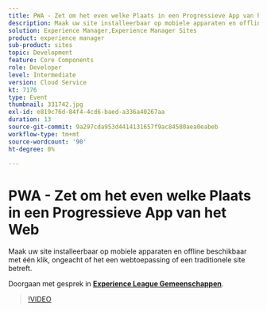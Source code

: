 ```yaml
---
title: PWA - Zet om het even welke Plaats in een Progressieve App van het Web
description: Maak uw site installeerbaar op mobiele apparaten en offline beschikbaar met één klik, ongeacht of het een webtoepassing of een traditionele site betreft. Deze sessie is afgeleverd als onderdeel van de Adobe Developers Live Content-gebeurtenis.
solution: Experience Manager,Experience Manager Sites
product: experience manager
sub-product: sites
topic: Development
feature: Core Components
role: Developer
level: Intermediate
version: Cloud Service
kt: 7176
type: Event
thumbnail: 331742.jpg
exl-id: e819c76d-84f4-4cd6-baed-a336a40267aa
duration: 13
source-git-commit: 9a297cda953d4414131657f9ac84580aea0eabeb
workflow-type: tm+mt
source-wordcount: '90'
ht-degree: 0%

---
```


# PWA - Zet om het even welke Plaats in een Progressieve App van het Web

Maak uw site installeerbaar op mobiele apparaten en offline beschikbaar met één klik, ongeacht of het een webtoepassing of een traditionele site betreft.

Doorgaan met gesprek in **[Experience League Gemeenschappen](https://adobe.ly/36Yd3v6)**.

>[!VIDEO](https://video.tv.adobe.com/v/331742/?quality=12&learn=on&hidetitle=true)

